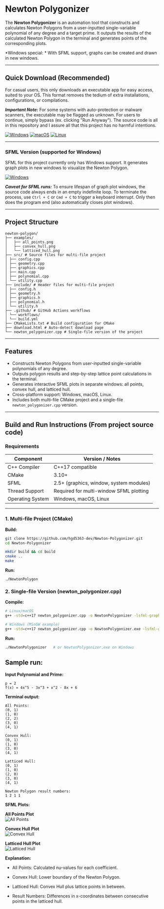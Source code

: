 # Newton Polygonizer

The **Newton Polygonizer** is an automation tool that constructs and calculates Newton Polygons from a user-inputted single-variable polynomial of any degree and a target prime. It outputs the results of the calculated Newton Polygon in the terminal and generates points of the corresponding plots.

*Windows special: * With SFML support, graphs can be created and drawn in new windows.

---

## Quick Download (Recommended)

For casual users, this only downloads an executable app for easy access, suited to your OS. This format removes the tedium of extra installations, configurations, or compilations.

***Important Note:*** For some systems with auto-protection or malware scanners, the executable may be flagged as unknown. For users to continue, simply bypass (ex. clicking "Run Anyway"). The source code is all in this repository and I assure all that this project has no harmful intentions.

[![Windows](https://img.shields.io/badge/Download-Windows-blue?style=for-the-badge&logo=windows)](https://github.com/hgd-dev/Newton-Polygonizer/actions/runs/17046561260/artifacts/3790578725)
[![macOS](https://img.shields.io/badge/Download-macOS-lightgrey?style=for-the-badge&logo=apple)](https://github.com/hgd-dev/Newton-Polygonizer/actions/runs/17046561260/artifacts/3790575594)
[![Linux](https://img.shields.io/badge/Download-Linux-yellow?style=for-the-badge&logo=linux)](https://github.com/hgd-dev/Newton-Polygonizer/actions/runs/17046561260/artifacts/3790575233)

---

### SFML Version (supported for Windows)

SFML for this project currently only has Windows support. It generates graph plots in new windows to visualize the Newton Polygon.

[![Windows](https://img.shields.io/badge/Download-Windows-blue?style=for-the-badge&logo=windows)](https://github.com/hgd-dev/Newton-Polygonizer/releases/lastest/download/Newton-Polygonizer-Windows-SFML.zip)

***Caveat for SFML runs:*** To ensure lifespan of graph plot windows, the source code always ends in an empty indefinite loop. To terminate the process, use `Ctrl + C` or `Cmd + C` to trigger a keyboard interrupt. Only then does the program end (also automatically closes plot windows).

---

## Project Structure

```
newton-polygon/
├── examples/
│   ├── all_points.png
│   ├── convex_hull.png
│   └── latticed_hull.png
├── src/ # Source files for multi-file project
│ ├── config.cpp
│ ├── geometry.cpp
│ ├── graphics.cpp
│ ├── main.cpp
│ ├── polynomial.cpp
│ └── utility.cpp
├── include/ # Header files for multi-file project
│ ├── config.h
│ ├── geometry.h
│ ├── graphics.h
│ ├── polynomial.h
│ └── utility.h
├── .github/ # GitHub Actions workflows
│ └── workflows/
│ └── build.yml
├── CMakeLists.txt # Build configuration for CMake
├── download.html # Auto-detect download page
└── newton_polygonizer.cpp # Single-file version of the project
```

---

## Features

- Constructs Newton Polygons from user-inputted single-variable polynomials of any degree.  
- Outputs polygon results and step-by-step lattice point calculations in the terminal.  
- Generates interactive SFML plots in separate windows: all points, convex hull, and latticed hull.  
- Cross-platform support: Windows, macOS, Linux.  
- Includes both multi-file CMake project and a single-file `newton_polygonizer.cpp` version.  

---

## Build and Run Instructions (From project source code)

### **Requirements**

| Component                       | Version / Notes                          |
|---------------------------------|-----------------------------------------|
| C++ Compiler                     | C++17 compatible                         |
| CMake                            | 3.10+                                    |
| SFML                             | 2.5+ (graphics, window, system modules) |
| Thread Support                   | Required for multi-window SFML plotting |
| Operating System                 | Windows, macOS, Linux                    |

---

### **1. Multi-file Project (CMake)**

**Build:**

```bash
git clone https://github.com/hgd5363-dev/Newton-Polygonizer.git
cd Newton-Polygonizer

mkdir build && cd build
cmake ..
make
```

**Run:**

```
./NewtonPolygon
```

### **2. Single-file Version (newton_polygonizer.cpp)**

**Compile:**

```bash
# Linux/macOS
g++ -std=c++17 newton_polygonizer.cpp -o NewtonPolygonizer -lsfml-graphics -lsfml-window -lsfml-system -pthread

# Windows (MinGW example)
g++ -std=c++17 newton_polygonizer.cpp -o NewtonPolygonizer.exe -lsfml-graphics -lsfml-window -lsfml-system -pthread
```

**Run:**

```bash
./NewtonPolygonizer   # or NewtonPolygonizer.exe on Windows
```

## Sample run:

**Input Polynomial and Prime:**

```
p = 2
f(x) = 4x^5 - 3x^3 + x^2 - 8x + 6
```

**Terminal output:**

```
All Points:
(0, 1)
(1, 0)
(2, 2)
(3, 0)
(4, 1)

Convex Hull:
(0, 1)
(1, 0)
(3, 0)
(4, 1)

Latticed Hull:
(0, 1)
(1, 0)
(2, 0)
(3, 0)
(4, 1)

Newton Polygon result numbers:
1 2 1 1
```

**SFML Plots:**

**All Points Plot**  
![All Points](examples/all_points.png)

**Convex Hull Plot**  
![Convex Hull](examples/convex_hull.png)

**Latticed Hull Plot**  
![Latticed Hull](examples/latticed_hull.png)

**Explanation:**

- All Points: Calculated nu-values for each coefficient.

- Convex Hull: Lower boundary of the Newton Polygon.

- Latticed Hull: Convex Hull plus lattice points in between.


- Result Numbers: Differences in x-coordinates between consecutive points in the latticed hull.







